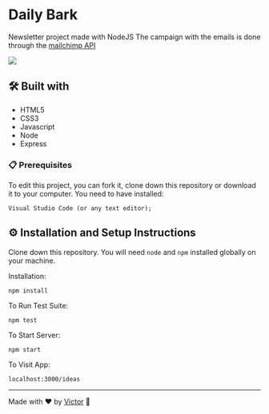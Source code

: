 # Daily Bark

Newsletter project made with NodeJS
The campaign with the emails is done through the <a href="https://mailchimp.com/"> mailchimp API<a/>

<img src="https://user-images.githubusercontent.com/101783823/171972114-8db185f8-3777-4381-bbfc-96a68ec3a449.png">
  
## 🛠️ Built with

* HTML5
* CSS3
* Javascript
* Node
* Express

### 📋 Prerequisites

To edit this project, you can fork it, clone down this repository or download it to your computer. You need to have installed:

```
Visual Studio Code (or any text editor);
```

## ⚙️ Installation and Setup Instructions

Clone down this repository. You will need `node` and `npm` installed globally on your machine.  

Installation:

`npm install`  

To Run Test Suite:  

`npm test`  

To Start Server:

`npm start`  

To Visit App:

`localhost:3000/ideas`

---
Made with ❤️ by [Victor](https://github.com/V1ctorBarbosa) 🐶
